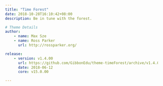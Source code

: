 ```yaml
---
title: "Time Forest"
date: 2018-10-28T16:10:42+08:00
description: Be in tune with the forest.

# Theme Details
author: 
    - name: Max Sze
    - name: Ross Parker
      url: http://rossparker.org/

release: 
    - version: v1.4.00
      url: https://github.com/GibbonEdu/theme-timeForest/archive/v1.4.00.zip
      date: 2018-06-12
      core: v15.0.00

---
```


